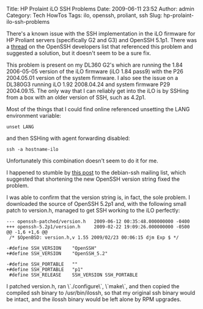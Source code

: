 Title: HP Prolaint iLO SSH Problems
Date: 2009-06-11 23:52
Author: admin
Category: Tech HowTos
Tags: ilo, openssh, proliant, ssh
Slug: hp-prolaint-ilo-ssh-problems

There's a known issue with the SSH implementation in the iLO firmware
for HP Proliant servers (specifically G2 and G3) and OpenSSH 5.1p1.
There was a [thread][] on the OpenSSH developers list that referenced
this problem and suggested a solution, but it doesn't seem to be a sure
fix.

This problem is present on my DL360 G2's which are running the 1.84
2006-05-05 version of the iLO firmware (iLO 1.84 pass9) with the P26
2004.05.01 version of the system firmware. I also see the issue on a
DL380G3 running iLO 1.92 2008.04.24 and system firmware P29 2004.09.15.
The only way that I can reliably get into the iLO is by SSHing from a
box with an older version of SSH, such as 4.2p1.

<p>
Most of the things that I could find online referenced unsetting the
LANG environment variable:

~~~~{.bash}
unset LANG
~~~~

and then SSHing with agent forwarding disabled:

~~~~{.bash}
ssh -a hostname-ilo
~~~~

Unfortunately this combination doesn't seem to do it for me.

I happened to stumble by [this post][] to the debian-ssh mailing list,
which suggested that shortening the new OpenSSH version string fixed the
problem.

I was able to confirm that the version string is, in fact, the sole
problem. I downloaded the source of OpenSSH 5.2p1 and, with the
following small patch to version.h, managed to get SSH working to the
iLO perfectly:

~~~~{.diff}
--- openssh-patched/version.h   2009-06-12 00:35:48.000000000 -0400
+++ openssh-5.2p1/version.h     2009-02-22 19:09:26.000000000 -0500
@@ -1,6 +1,6 @@
 /* $OpenBSD: version.h,v 1.55 2009/02/23 00:06:15 djm Exp $ */

-#define SSH_VERSION    "OpenSSH"
+#define SSH_VERSION    "OpenSSH_5.2"

-#define SSH_PORTABLE   ""
+#define SSH_PORTABLE   "p1"
 #define SSH_RELEASE    SSH_VERSION SSH_PORTABLE
~~~~

</p>
I patched version.h, ran \`./configure\`, \`make\`, and then copied the
compiled ssh binary to /usr/bin/ilossh, so that my original ssh binary
would be intact, and the ilossh binary would be left alone by RPM
upgrades.

  [thread]: http://marc.info/?l=openssh-unix-dev&m=122095298729858&w=2
  [this post]: http://www.mail-archive.com/debian-ssh@lists.debian.org/msg00904.html

